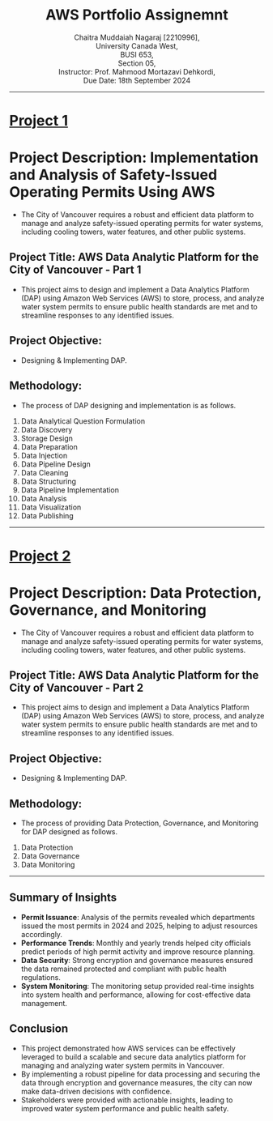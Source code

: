 <h1 align="center">AWS Portfolio Assignemnt</h1>
<p align="center">
Chaitra Muddaiah Nagaraj [2210996], <br>
University Canada West, <br>
BUSI 653, <br>
Section 05, <br>
Instructor: Prof. Mahmood Mortazavi Dehkordi, <br>
Due Date: 18th September 2024 <br>
</p>

___
# [Project 1](https://chaitra29-lab.github.io/Project-1/)
# Project Description: Implementation and Analysis of Safety-Issued Operating Permits Using AWS
* The City of Vancouver requires a robust and efficient data platform to manage and analyze safety-issued operating permits for water systems, including cooling towers, water features, and other public systems.
## Project Title: AWS Data Analytic Platform for the City of Vancouver - Part 1
* This project aims to design and implement a Data Analytics Platform (DAP) using Amazon Web Services (AWS) to store, process, and analyze water system permits to ensure public health standards are met and to streamline responses to any identified issues.
## Project Objective:
* Designing & Implementing DAP.
## Methodology:
* The process of DAP designing and implementation is as follows.
1. Data Analytical Question Formulation
2. Data Discovery
3. Storage Design
4. Data Preparation
5. Data Injection
6. Data Pipeline Design
7. Data Cleaning
8. Data Structuring
9. Data Pipeline Implementation
10. Data Analysis
11. Data Visualization
12. Data Publishing

___
# [Project 2](https://chaitra29-lab.github.io/Project-2/)
# Project Description: Data Protection, Governance, and Monitoring
* The City of Vancouver requires a robust and efficient data platform to manage and analyze safety-issued operating permits for water systems, including cooling towers, water features, and other public systems.
## Project Title: AWS Data Analytic Platform for the City of Vancouver - Part 2
* This project aims to design and implement a Data Analytics Platform (DAP) using Amazon Web Services (AWS) to store, process, and analyze water system permits to ensure public health standards are met and to streamline responses to any identified issues.
## Project Objective:
* Designing & Implementing DAP.
## Methodology:
* The process of providing Data Protection, Governance, and Monitoring for DAP designed as follows.
1. Data Protection
2. Data Governance
3. Data Monitoring

___
## Summary of Insights
- **Permit Issuance**: Analysis of the permits revealed which departments issued the most permits in 2024 and 2025, helping to adjust resources accordingly.
- **Performance Trends**: Monthly and yearly trends helped city officials predict periods of high permit activity and improve resource planning.
- **Data Security**: Strong encryption and governance measures ensured the data remained protected and compliant with public health regulations.
- **System Monitoring**: The monitoring setup provided real-time insights into system health and performance, allowing for cost-effective data management.
## Conclusion
- This project demonstrated how AWS services can be effectively leveraged to build a scalable and secure data analytics platform for managing and analyzing water system permits in Vancouver.
- By implementing a robust pipeline for data processing and securing the data through encryption and governance measures, the city can now make data-driven decisions with confidence.
- Stakeholders were provided with actionable insights, leading to improved water system performance and public health safety.
